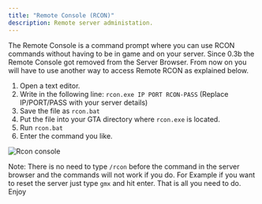 ```yaml
---
title: "Remote Console (RCON)"
description: Remote server administation.
---
```


The Remote Console is a command prompt where you can use RCON commands without having to be in game and on your server. Since 0.3b the Remote Console got removed from the Server Browser. From now on you will have to use another way to access Remote RCON as explained below.

1. Open a text editor.
2. Write in the following line: `rcon.exe IP PORT RCON-PASS` (Replace IP/PORT/PASS with your server details)
3. Save the file as `rcon.bat`
4. Put the file into your GTA directory where `rcon.exe` is located.
5. Run `rcon.bat`
6. Enter the command you like.

![Rcon console](/images/server/rcon.jpg)

Note: There is no need to type `/rcon` before the command in the server browser and the commands will not work if you do. For Example if you want to reset the server just type `gmx` and hit enter. That is all you need to do. Enjoy
